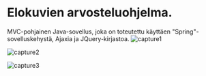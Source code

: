 # Elokuvien arvosteluohjelma.


MVC-pohjainen Java-sovellus, joka on toteutettu käyttäen "Spring"-sovelluskehystä, Ajaxia ja JQuery-kirjastoa.
![capture1](https://cloud.githubusercontent.com/assets/7591920/14819931/fffd5b0a-0bcc-11e6-8d7f-2120b5a43da1.PNG)


![capture2](https://cloud.githubusercontent.com/assets/7591920/14820070/964b959a-0bcd-11e6-8ff6-b7025c18b070.PNG)


![capture3](https://cloud.githubusercontent.com/assets/7591920/14820072/97c7fb02-0bcd-11e6-9419-a7f6fecb0cf2.PNG)
